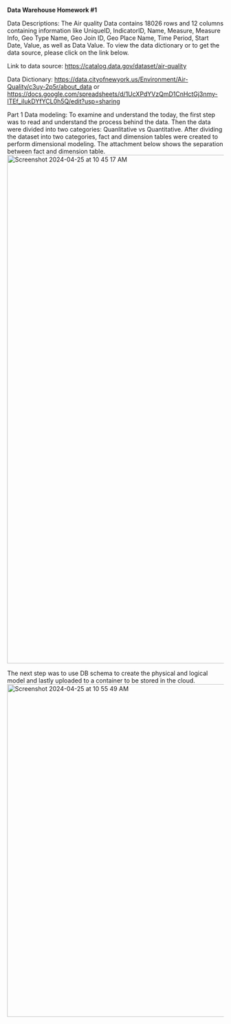 **Data Warehouse Homework #1**


Data Descriptions:
The Air quality Data contains 18026 rows and  12 columns containing information like UniqueID, IndicatorID, Name, Measure, Measure Info, Geo Type Name, Geo Join ID, Geo Place Name, Time Period,
Start Date, Value, as well as Data Value. To view the data dictionary or to get the data source, please click on the link below. 

Link to data source:
https://catalog.data.gov/dataset/air-quality

Data Dictionary:
https://data.cityofnewyork.us/Environment/Air-Quality/c3uy-2p5r/about_data or 
https://docs.google.com/spreadsheets/d/1UcXPdYVzQmD1CnHctGj3nmy-lTEf_iIukDYfYCL0h5Q/edit?usp=sharing

Part 1 Data modeling: 
To examine and understand the today, the first step was to read and understand the process behind the data. Then the data were divided into two categories: Quanlitative vs Quantitative. After 
dividing the dataset into two categories, fact and dimension tables were created to perform dimensional modeling. The attachment below shows the separation between fact and dimension table.
<img width="1180" alt="Screenshot 2024-04-25 at 10 45 17 AM" src="https://github.com/linalan1231/DataWarehouse_HW/assets/70352593/9141e4a2-3628-45c9-8525-eee095c083ce">

The next step was to use DB schema to create the physical and logical model and lastly uploaded to a container to be stored in the cloud. 
<img width="772" alt="Screenshot 2024-04-25 at 10 55 49 AM" src="https://github.com/linalan1231/DataWarehouse_HW/assets/70352593/3966ebbc-e9ce-4ece-ab72-3147c92243ae">

